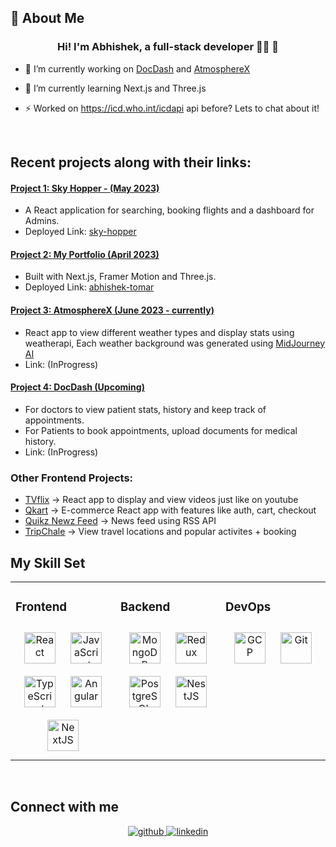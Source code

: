 
## 🚀 About Me 


### <div align="center">Hi! I'm Abhishek, a full-stack developer 👨‍💻 🚀</div>  
  

- 🔭 I’m currently working on [DocDash](https://github.com/DauntingDruid/DocDash) and [AtmosphereX](https://github.com/DauntingDruid/atmospherex) 
  

- 🌱 I’m currently learning Next.js and Three.js  
  

- ⚡ Worked on https://icd.who.int/icdapi api before? Lets to chat about it!   
  

<br/>  

## Recent projects along with their links:

#### [Project 1: Sky Hopper - (May 2023)](https://github.com/DauntingDruid/sky-hopper)
   - A React application for searching, booking flights and a dashboard for Admins.
   - Deployed Link: [sky-hopper](https://sky-hopper.vercel.app/) 

#### [Project 2: My Portfolio (April 2023)](https://github.com/DauntingDruid/portfolio-next)
   - Built with Next.js, Framer Motion and Three.js.
   - Deployed Link: [abhishek-tomar](https://abhishektomar.in/)

#### [Project 3: AtmosphereX (June 2023 - currently)](https://github.com/DauntingDruid/atmospherex)
   - React app to view different weather types and display stats using weatherapi, Each weather background was generated using [MidJourney AI](https://www.midjourney.com/) 
   - Link: (InProgress)

#### [Project 4: DocDash (Upcoming)](https://github.com/DauntingDruid/DocDash)
   - For doctors to view patient stats, history and keep track of appointments.
   - For Patients to book appointments, upload documents for medical history.
   - Link: (InProgress)

### Other Frontend Projects:

- [TVflix](https://thetvflix.netlify.app/) -> React app to display and view videos just like on youtube
- [Qkart](https://qkart-pi.vercel.app/) -> E-commerce React app with features like auth, cart, checkout 
- [Quikz Newz Feed](https://qikz-newz-feed.netlify.app/) -> News feed using RSS API
- [TripChale](https://trip-chale.netlify.app/) -> View travel locations and popular activites + booking



## My Skill Set  
<table><tr><td valign="top" width="33%">



### Frontend  
<div align="center">  
<a href="https://reactjs.org/" target="_blank"><img style="margin: 10px" src="https://profilinator.rishav.dev/skills-assets/react-original-wordmark.svg" alt="React" height="50" /></a>  
<a href="https://www.javascript.com/" target="_blank"><img style="margin: 10px" src="https://profilinator.rishav.dev/skills-assets/javascript-original.svg" alt="JavaScript" height="50" /></a>  
<a href="https://www.typescriptlang.org/" target="_blank"><img style="margin: 10px" src="https://profilinator.rishav.dev/skills-assets/typescript-original.svg" alt="TypeScript" height="50" /></a>  
<a href="https://angular.io/" target="_blank"><img style="margin: 10px" src="https://profilinator.rishav.dev/skills-assets/angularjs-original.svg" alt="Angular" height="50" /></a>  
<a href="https://nextjs.org/" target="_blank"><img style="margin: 10px" src="https://profilinator.rishav.dev/skills-assets/nextjs.png" alt="NextJS" height="50" /></a>  
</div>

</td><td valign="top" width="33%">



### Backend  
<div align="center">  
<a href="https://www.mongodb.com/" target="_blank"><img style="margin: 10px" src="https://profilinator.rishav.dev/skills-assets/mongodb-original-wordmark.svg" alt="MongoDB" height="50" /></a>  
<a href="https://redux.js.org/" target="_blank"><img style="margin: 10px" src="https://profilinator.rishav.dev/skills-assets/redux-original.svg" alt="Redux" height="50" /></a>  
<a href="https://www.postgresql.org/" target="_blank"><img style="margin: 10px" src="https://profilinator.rishav.dev/skills-assets/postgresql-original-wordmark.svg" alt="PostgreSQL" height="50" /></a>  
<a href="https://nestjs.com/" target="_blank"><img style="margin: 10px" src="https://profilinator.rishav.dev/skills-assets/nestjs.svg" alt="NestJS" height="50" /></a>  
</div>

</td><td valign="top" width="33%">



### DevOps  
<div align="center">  
<a href="https://cloud.google.com/" target="_blank"><img style="margin: 10px" src="https://profilinator.rishav.dev/skills-assets/google_cloud-icon.svg" alt="GCP" height="50" /></a>  
<a href="https://github.com/" target="_blank"><img style="margin: 10px" src="https://profilinator.rishav.dev/skills-assets/git-scm-icon.svg" alt="Git" height="50" /></a>  
</div>

</td></tr></table>  

<br/>  


## Connect with me  
<div align="center">
<a href="https://github.com/DauntingDruid" target="_blank">
<img src=https://img.shields.io/badge/github-%2324292e.svg?&style=for-the-badge&logo=github&logoColor=white alt=github style="margin-bottom: 5px;" />
</a>
<a href="https://linkedin.com/in/abhishek-tomar-07" target="_blank">
<img src=https://img.shields.io/badge/linkedin-%231E77B5.svg?&style=for-the-badge&logo=linkedin&logoColor=white alt=linkedin style="margin-bottom: 5px;" />
</a>  
</div>  
